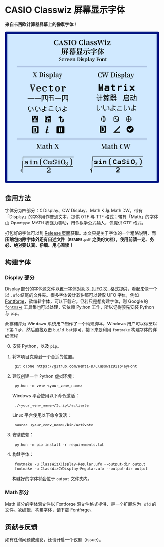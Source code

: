 # CASIO Classwiz 屏幕显示字体

**来自卡西欧计算器屏幕上的像素字体！**

![ClassWizDisplay](readme_assets/ClassWizDisplay.svg)

## 食用方法

字体分为四部分：X Display、CW Display、Math X 与 Math CW。带有「Display」的字体用作普通文本，提供 OTF 与 TTF 格式；带有「Math」的字体由 Opentype MATH 表强力驱动，用作数学公式输入，仅提供 OTF 格式。

打包好的字体可以到 [Release 页面](https://github.com/Wenti-D/ClasswizDisplayFont/releases)获取。本文只是关于字体的一个粗略说明，而**压缩包内除字体外还有自述文件（`README.pdf` 之类的文档），使用前请一定、务必、绝对要认真、仔细、用心阅读！**

## 构建字体

### Display 部分

Display 部分的字体源文件以[统一字体对象 3（UFO 3）](https://unifiedfontobject.org/versions/ufo3/index.html)格式提供，看起来像一个以 `.ufo` 结尾的文件夹。很多字体设计软件都可以读取 UFO 字体，例如 [Fontforge](https://fontforge.org/)，欲编辑字体，可以下载它。但若只是想构建字体，则 Google 的 [`fontmake`](https://github.com/googlefonts/fontmake) 工具集也可以处理，它依赖 Python 工作，所以记得预先安装 Python 与 `pip`。

此存储库为 Windows 系统用户制作了一个构建脚本，Windows 用户可以做至以下第 1 步，然后直接双击 `build.bat`即可。接下来是利用 `fontmake` 构建字体的详细流程：

0. 安装 Python，以及 `pip`。
1. 将本项目克隆到一个合适的位置。
   
        git clone https://github.com/Wenti-D/ClasswizDisplayFont

2. 建议创建一个 Python 虚拟环境：
   
        python -m venv <your_venv_name>
    
    Windows 平台使用以下命令激活：

        ./<your_venv_name>/Script/activate
        
    Linux 平台使用以下命令激活：
    
        source <your_venv_name>/bin/activate

3. 安装依赖：

        python -m pip install -r requirements.txt

4. 构建字体：
        
        fontmake -u ClassWizXDisplay-Regular.ufo --output-dir output
        fontmake -u ClassWizCWDisplay-Regular.ufo --output-dir output

    构建好的字体将会位于 `output` 文件夹内。

### Math 部分

Math 部分的字体源文件以 [Fontforge](https://fontforge.org/) 源文件格式提供，是一个扩展名为 `.sfd` 的文件。欲编辑、构建字体，请下载 Fontforge。

## 贡献与反馈

如有任何问题或建议，还请开启一个议题（issue）。

